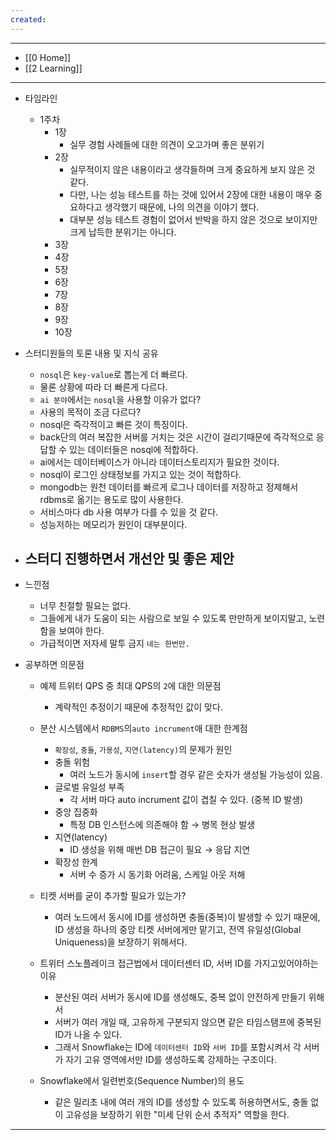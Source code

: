 ```yaml
---
created:
---
```


---
- [[0 Home]]
- [[2 Learning]]
---

- 타임라인
	- 1주차
		- 1장
			- 실무 경험 사례들에 대한 의견이 오고가며 좋은 분위기
		- 2장
			- 실무적이지 않은 내용이라고 생각들하며 크게 중요하게 보지 않은 것 같다.
			- 다만, 나는 성능 테스트를 하는 것에 있어서 2장에 대한 내용이 매우 중요하다고 생각했기 때문에, 나의 의견을 이야기 했다.
			- 대부분 성능 테스트 경험이 없어서 반박을 하지 않은 것으로 보이지만 크게 납득한 분위기는 아니다.
		- 3장
		- 4장
		- 5장
		- 6장
		- 7장
		- 8장
		- 9장
		- 10장

- 스터디원들의 토론 내용 및 지식 공유
	- `nosql`은 `key-value`로 뽑는게 더 빠르다.
	- 물론 상황에 따라 더 빠른게 다르다.
	- `ai 분야`에서는 `nosql`을 사용할 이유가 없다?
	- 사용의 목적이 조금 다르다?
	- nosql은 즉각적이고 빠른 것이 특징이다.
	- back단의 여러 복잡한 서버를 거치는 것은 시간이 걸리기때문에 즉각적으로 응답할 수 있는 데이터들은 nosql에 적합하다.
	- ai에서는 데이터베이스가 아니라 데이터스토리지가 필요한 것이다.
	- nosql이 로그인 상태정보를 가지고 있는 것이 적합하다.
	- mongodb는 원천 데이터를 빠르게 로그나 데이터를 저장하고 정제해서 rdbms로 옮기는 용도로 많이 사용한다.
	- 서비스마다 db 사용 여부가 다를 수 있을 것 같다.
	- 성능저하는 메모리가 원인이 대부분이다.


- 스터디 진행하면서 개선안 및 좋은 제안
	- 
	  
- 느낀점
	- 너무 친절할 필요는 없다.
	- 그들에게 내가 도움이 되는 사람으로 보일 수 있도록 만만하게 보이지말고, 노련함을 보여야 한다.
	- 가급적이면 저자세 말투 금지 `네는 한번만.`

- 공부하면 의문점
	- 예제 트위터 QPS 중 최대 QPS의 `2`에 대한 의문점
		- 계략적인 추정이기 때문에 추정적인 값이 맞다.
		  
	- 분산 시스템에서 `RDBMS`의`auto incrument`애 대한 한계점
		- `확장성`, `충돌`, `가용성`, `지연(latency)`의 문제가 원인
		- 충돌 위험
			- 여러 노드가 동시에 `insert`할 경우 같은 숫자가 생성될 가능성이 있음.
		- 글로벌 유일성 부족
			- 각 서버 마다 auto incrument 값이 겹칠 수 있다. (중복 ID 발생)
		- 중앙 집중화
			- 특정 DB 인스턴스에 의존해야 함 → 병목 현상 발생
		- 지연(latency)
			- ID 생성을 위해 매번 DB 접근이 필요 → 응답 지연
		- 확장성 한계
			- 서버 수 증가 시 동기화 어려움, 스케일 아웃 저해
		
	- 티켓 서버를 굳이 추가할 필요가 있는가?
		- 여러 노드에서 동시에 ID를 생성하면 충돌(중복)이 발생할 수 있기 때문에,  ID 생성을 하나의 중앙 티켓 서버에게만 맡기고, 전역 유일성(Global Uniqueness)을 보장하기 위해서다.
		  
	- 트위터 스노플레이크 접근법에서 데이터센터 ID, 서버 ID를 가지고있어야하는 이유
		- 분산된 여러 서버가 동시에 ID를 생성해도, 중복 없이 안전하게 만들기 위해서
		- 서버가 여러 개일 때, 고유하게 구분되지 않으면 같은 타임스탬프에 중복된 ID가 나올 수 있다.  
		- 그래서 Snowflake는 ID에 `데이터센터 ID`와 `서버 ID`를 포함시켜서  각 서버가 자기 고유 영역에서만 ID를 생성하도록 강제하는 구조이다.
		
	- Snowflake에서 일련번호(Sequence Number)의 용도
		- 같은 밀리초 내에 여러 개의 ID를 생성할 수 있도록 허용하면서도,  충돌 없이 고유성을 보장하기 위한 "미세 단위 순서 추적자" 역할을 한다.

---